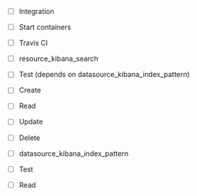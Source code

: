 - [ ] Integration
 - [ ] Start containers
 - [ ] Travis CI

- [ ] resource_kibana_search
 - [ ] Test (depends on datasource_kibana_index_pattern)
 - [ ] Create
 - [ ] Read
 - [ ] Update
 - [ ] Delete

- [ ] datasource_kibana_index_pattern
 - [ ] Test
 - [ ] Read